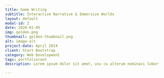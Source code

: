 ```yaml
---
title: Game Writing
subtitle: Interactive Narrative & Immersive Worlds
layout: default
modal-id: 2
date: 2020-01-05
img: golden.png
thumbnail: golden-thumbnail.png
alt: image-alt
project-date: April 2014
client: Start Bootstrap
category: Web Development
tags: portfolioroot
description: Lorem ipsum dolor sit amet, usu cu alterum nominavi lobortis. At duo novum diceret. Tantas apeirian vix et, usu sanctus postulant inciderint ut, populo diceret necessitatibus in vim. Cu eum dicam feugiat noluisse.

---
```

